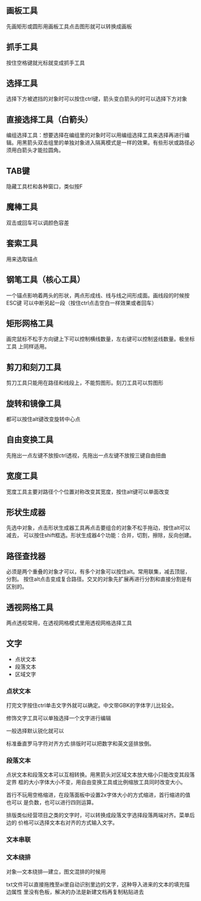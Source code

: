 ## 画板工具

先画矩形或圆形用画板工具点击图形就可以转换成画板  

## 抓手工具

按住空格键就光标就变成抓手工具  

## 选择工具

选择下方被遮挡的对象时可以按住ctrl键，箭头变白箭头的时可以选择下方对象  

## 直接选择工具（白箭头）

编组选择工具：想要选择在编组里的对象时可以用编组选择工具来选择再进行编辑。用黑箭头双击组里的单独对象进入隔离模式是一样的效果。有些形状或路径必须用白箭头才能拉圆角。  

## TAB键

隐藏工具栏和各种窗口，类似按F  

## 魔棒工具

双击或回车可以调颜色容差

## 套索工具

用来选取锚点  

## 钢笔工具（核心工具）

一个锚点影响着两头的形状，两点形成线、线与线之间形成面。画线段的时候按ESC键
可以中断另起一段（按住ctrl点击空白一样效果或者回车）

## 矩形网格工具

画完鼠标不松手方向键上下可以控制横线数量，左右键可以控制竖线数量。极坐标工具
上同样适用。  

## 剪刀和刻刀工具

剪刀工具只能用在路径和线段上，不能剪图形。刻刀工具可以剪图形   

## 旋转和镜像工具 

都可以按住alt键改变旋转中心点

## 自由变换工具

先拖出一点左键不放按ctrl透视，先拖出一点左键不放按三键自由扭曲  

## 宽度工具

宽度工具主要对路径个个位置对称改变其宽度，按住alt键可以单面改变  

## 形状生成器

先选中对象，点击形状生成器工具再点击要组合的对象不松手拖动，按住alt可以减去，
可以按住shift框选。形状生成器4个功能：合并，切割，擦除，反向创建。  

## 路径查找器

必须是两个重叠的对象才可以，有多个对象可以按住alt。常用联集，减去顶层，分割。
按住alt点击变成复合路径。交叉的对象先扩展再进行分割和直接分割是有区别的。

## 透视网格工具

两点透视常用，在透视网格模式里用透视网格选择工具  

## 文字
- 点状文本 
- 段落文本
- 区域文字

### 点状文本

打完文字按住ctrl单击文字外就可以确定。中文带GBK的字体字儿比较全。  

修饰文字工具可以单独选择一个文字进行编辑  

一般选择默认锐化就可以  

标准垂直罗马字符对齐方式:排版时可以把数字和英文竖排放倒。

### 段落文本

点状文本和段落文本可以互相转换。用黑箭头对区域文本放大缩小只能改变其段落定界
框的大小字体大小不变，用自由变换工具或比例缩放工具同时改变大小。  

首行不玩用空格缩进，在段落面板中设置2x字体大小的方式缩进，首行缩进的值也可以
是负数，也可以进行四则运算。  

排版类似经营项目之类的文字时，可以转换成段落文字选择段落两端对齐。菜单后边的
价格可以选择文本右对齐的方式输入文字。 

### 文本串联

### 文本绕排

对象—文本绕排—建立，图文混排的时候用  

txt文件可以直接拖拽至ai里自动识别里边的文字，这种导入进来的文本的填充描边属性
里没有色板，解决的办法是新建文档再复制粘贴进去
